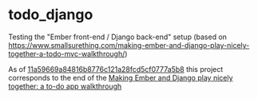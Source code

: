 # todo_django
Testing the "Ember front-end / Django back-end" setup (based on https://www.smallsurething.com/making-ember-and-django-play-nicely-together-a-todo-mvc-walkthrough/) 

As of [11a59669a84816b8776c121a28fcd5cf0777a5b8](https://github.com/shearichard/todo_django/commit/11a59669a84816b8776c121a28fcd5cf0777a5b8) this project corresponds to the end of the  [Making Ember and Django play nicely together: a to-do app walkthrough](https://www.smallsurething.com/making-ember-and-django-play-nicely-together-a-todo-mvc-walkthrough/)
